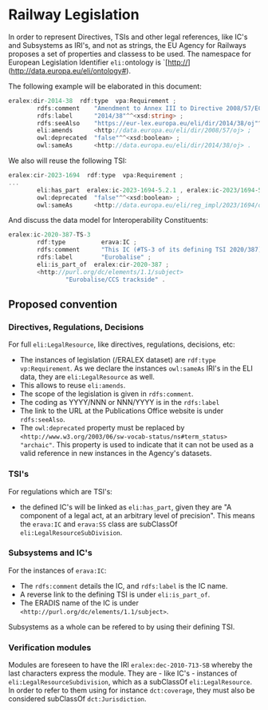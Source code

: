 # Railway Legislation

In order to represent Directives, TSIs and other legal references, like IC's and Subsystems as IRI's, and not as strings, the EU Agency for Railways proposes a set of properties and classess to be used. The namespace for European Legislation Identifier `eli:`ontology is `[[http://](https://op.europa.eu/en/web/eu-vocabularies/eli)](http://data.europa.eu/eli/ontology#).

The following example will be elaborated in this document:

```csharp
eralex:dir-2014-38  rdf:type  vpa:Requirement ;
        rdfs:comment    "Amendment to Annex III to Directive 2008/57/EC, as far as noise pollution is concerned"^^<xsd:string> ;
        rdfs:label      "2014/38"^^<xsd:string> ;
        rdfs:seeAlso    "https://eur-lex.europa.eu/eli/dir/2014/38/oj"^^<xsd:anyURI> ;
        eli:amends      <http://data.europa.eu/eli/dir/2008/57/oj> ;
        owl:deprecated  "false"^^<xsd:boolean> ;
        owl:sameAs      <http://data.europa.eu/eli/dir/2014/38/oj> .
```

We also will reuse the following TSI:

```js
eralex:cir-2023-1694  rdf:type  vpa:Requirement ;
...
        eli:has_part  eralex:ic-2023-1694-5.2.1 , eralex:ic-2023/1694-5.3.1.1 , eralex:ic-2023/1694-5.3.1 , eralex:ic-2023/1694-5.3.3 , eralex:ic-2023/1694-5.2.1 , eralex:ic-2023-1694-5_3.1.1 , eralex:ic-2023-1694-5_3.1 , eralex:ic-2023-1694-5_3.3 , eralex:ic-2023-1694-5_2.1 ;
        owl:deprecated  "false"^^<xsd:boolean> ;
        owl:sameAs      <http://data.europa.eu/eli/reg_impl/2023/1694/oj> .
```

And discuss the data model for Interoperability Constituents:

```js
eralex:ic-2020-387-TS-3
        rdf:type          erava:IC ;
        rdfs:comment      "This IC (#TS-3 of its defining TSI 2020/387) handles about Eurobalise. It concerns the subsystem function CCS trackside." ;
        rdfs:label        "Eurobalise" ;
        eli:is_part_of  eralex:cir-2020-387 ;
        <http://purl.org/dc/elements/1.1/subject>
                "Eurobalise/CCS trackside" .
```

## Proposed convention

### Directives, Regulations, Decisions

For full `eli:LegalResource`, like directives, regulations, decisions, etc:

- The instances of legislation (/ERALEX dataset) are `rdf:type vp:Requirement`. As we declare the instances `owl:sameAs` IRI's in the ELI data, they are `eli:LegalResource` as well.
- This allows to reuse `eli:amends`.
- The scope of the legislation is given in `rdfs:comment`.
- The coding as YYYY/NNN or NNN/YYYY is in the `rdfs:label`
- The link to the URL at the Publications Office website is under `rdfs:seeAlso`.
- The `owl:deprecated` property must be replaced by `<http://www.w3.org/2003/06/sw-vocab-status/ns#term_status> "archaic"`. This property is used to indicate that it can not be used as a valid reference in new instances in the Agency's datasets.

### TSI's

For regulations which are TSI's:

- the defined IC's will be linked as `eli:has_part`, given they are "A component of a legal act, at an arbitrary level of precision". This means the `erava:IC` and `erava:SS` class are subClassOf `eli:LegalResourceSubDivision`.

### Subsystems and IC's

For the instances of `erava:IC`:

- The `rdfs:comment` details the IC, and `rdfs:label` is the IC name.
- A reverse link to the defining TSI is under `eli:is_part_of`.
- The ERADIS name of the IC is under `<http://purl.org/dc/elements/1.1/subject>`.

Subsystems as a whole can be refered to by using their defining TSI.

### Verification modules

Modules are foreseen to have the IRI `eralex:dec-2010-713-SB` whereby the last characters express the module. They are - like IC's - instances of `eli:LegalResourceSubdivision`, which as a subClassOf `eli:LegalResource`. In order to refer to them using for instance `dct:coverage`, they must also be considered subClassOf `dct:Jurisdiction`.
